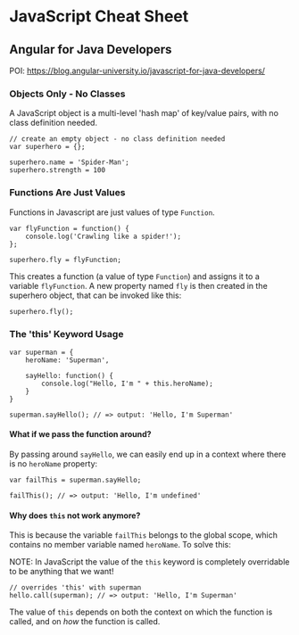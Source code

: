 # JavaScript Cheat Sheet

## Angular for Java Developers

POI: https://blog.angular-university.io/javascript-for-java-developers/

### Objects Only - No Classes

A JavaScript object is a multi-level 'hash map' of key/value pairs, with no class definition needed.

    // create an empty object - no class definition needed
    var superhero = {};

    superhero.name = 'Spider-Man';
    superhero.strength = 100

### Functions Are Just Values

Functions in Javascript are just values of type `Function`.

    var flyFunction = function() {
        console.log('Crawling like a spider!');
    };

    superhero.fly = flyFunction;

This creates a function (a value of type `Function`) and assigns it to a variable `flyFunction`. 
A new property named `fly` is then created in the superhero object, that can be invoked like this:

    superhero.fly();

### The 'this' Keyword Usage

    var superman = {
        heroName: 'Superman',

        sayHello: function() {
            console.log("Hello, I'm " + this.heroName);
        }
    }

    superman.sayHello(); // => output: 'Hello, I'm Superman'

#### What if we pass the function around?

By passing around `sayHello`, we can easily end up in a context where there is no `heroName` property:

    var failThis = superman.sayHello;

    failThis(); // => output: 'Hello, I'm undefined'

#### Why does `this` not work anymore?

This is because the variable `failThis` belongs to the global scope, which contains no member variable named `heroName`.
To solve this:

NOTE: In JavaScript the value of the `this` keyword is completely overridable to be anything that we want!

    // overrides 'this' with superman
    hello.call(superman); // => output: 'Hello, I'm Superman'

The value of `this` depends on both the context on which the function is called, and on *how* the function is called.

